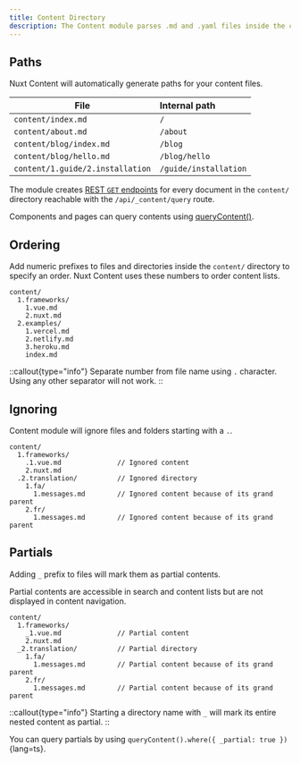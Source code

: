 ```yaml
---
title: Content Directory
description: The Content module parses .md and .yaml files inside the content/ directory and provides paths according to the directory structure.
---
```


## Paths

Nuxt Content will automatically generate paths for your content files.

| File                             | Internal path         |
| -------------------------------- | :-------------------- |
| `content/index.md`               | `/`                   |
| `content/about.md`               | `/about`              |
| `content/blog/index.md`          | `/blog`               |
| `content/blog/hello.md`          | `/blog/hello`         |
| `content/1.guide/2.installation` | `/guide/installation` |


The module creates [REST `GET` endpoints](/guide/displaying/querying#API) for every document in the `content/` directory reachable with the `/api/_content/query` route.

Components and pages can query contents using [queryContent()](/guide/displaying/querying).

## Ordering

Add numeric prefixes to files and directories inside the `content/` directory to specify an order.
Nuxt Content uses these numbers to order content lists.

``` [Directory structure]
content/
  1.frameworks/
    1.vue.md
    2.nuxt.md
  2.examples/
    1.vercel.md
    2.netlify.md
    3.heroku.md
    index.md
```

::callout{type="info"}
Separate number from file name using `.` character. Using any other separator will not work.
::

## Ignoring

Content module will ignore files and folders starting with a `.`.

``` [Directory structure]
content/
  1.frameworks/
    .1.vue.md              // Ignored content
    2.nuxt.md
  .2.translation/          // Ignored directory
    1.fa/
      1.messages.md        // Ignored content because of its grand parent
    2.fr/
      1.messages.md        // Ignored content because of its grand parent
```

## Partials

Adding `_` prefix to files will mark them as partial contents.

Partial contents are accessible in search and content lists but are not displayed in content navigation.

``` [Directory structure]
content/
  1.frameworks/
    _1.vue.md              // Partial content
    2.nuxt.md
  _2.translation/          // Partial directory
    1.fa/
      1.messages.md        // Partial content because of its grand parent
    2.fr/
      1.messages.md        // Partial content because of its grand parent
```

::callout{type="info"}
Starting a directory name with `_` will mark its entire nested content as partial.
::

You can query partials by using `queryContent().where({ _partial: true })`{lang=ts}.
